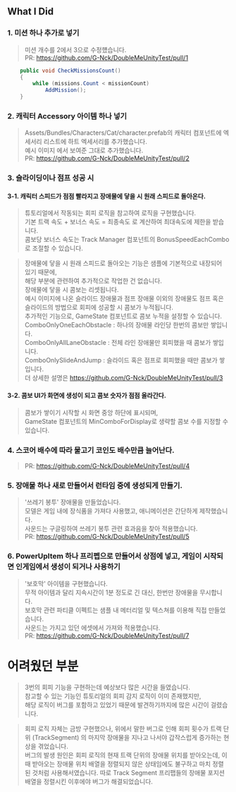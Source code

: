 ## What I Did

### 1. 미션 하나 추가로 넣기
> 미션 개수를 2에서 3으로 수정헀습니다.               
> PR: https://github.com/G-Nck/DoubleMeUnityTest/pull/1
``` cs
    public void CheckMissionsCount()
    {
        while (missions.Count < missionCount)
            AddMission();
    }
```

### 2. 캐릭터 Accessory 아이템 하나 넣기
> Assets/Bundles/Characters/Cat/character.prefab의 캐릭터 컴포넌트에 엑세서리 리스트에 하트 엑세서리를 추가했습니다.                   
> 예시 이미지 에서 보여준 그대로 추가했습니다.              
> PR: https://github.com/G-Nck/DoubleMeUnityTest/pull/2              
### 3. 슬라이딩이나 점프 성공 시
#### 3-1. 캐릭터 스피드가 점점 빨라지고 장애물에 닿을 시 원래 스피드로 돌아온다.
> 튜토리얼에서 작동되는 회피 로직을 참고하여 로직을 구현했습니다.                       
> 기본 트랙 속도 + 보너스 속도 = 최종속도 로 계산하여 최대속도에 제한을 받습니다.                 
> 콤보당 보너스 속도는 Track Manager 컴포넌트의 BonusSpeedEachCombo로 조절할 수 있습니다.                 
     
> 장애물에 닿을 시 원래 스피드로 돌아오는 기능은 샘플에 기본적으로 내장되어 있기 때문에,              
> 해당 부분에 관련하여 추가적으로 작업한 건 없습니다.              
> 장애물에 닿을 시 콤보는 리셋됩니다.              
> 예시 이미지에 나온 슬라이드 장애물과 점프 장애물 이외의 장애물도 점프 혹은 슬라이드의 방법으로 회피에 성공할 시 콤보가 누적됩니다.              
> 추가적인 기능으로, GameState 컴포넌트로 콤보 누적을 설정할 수 있습니다.              
> ComboOnlyOneEachObstacle : 하나의 장애물 라인당 한번의 콤보만 쌓입니다.              
> ComboOnlyAllLaneObstacle : 전체 라인 장애물만 회피했을 때 콤보가 쌓입니다.              
> ComboOnlySlideAndJump : 슬라이드 혹은 점프로 회피했을 때만 콤보가 쌓입니다.                        
> 더 상세한 설명은 https://github.com/G-Nck/DoubleMeUnityTest/pull/3

#### 3-2. 콤보 UI가 화면에 생성이 되고 콤보 숫자가 점점 올라간다.
> 콤보가 쌓이기 시작할 시 화면 중앙 하단에 표시되며,              
> GameState 컴포넌트의 MinComboForDisplay로 생략할 콤보 수를 지정할 수 있습니다.              

### 4. 스코어 배수에 따라 물고기 코인도 배수만큼 늘어난다.                    
> PR: https://github.com/G-Nck/DoubleMeUnityTest/pull/4

### 5. 장애물 하나 새로 만들어서 런타임 중에 생성되게 만들기.
> '쓰레기 봉투' 장애물을 만들었습니다.              
> 모델은 게임 내에 장식품을 가져다 사용했고, 애니메이션은 간단하게 제작했습니다.              
> 사운드는 구글링하여 쓰레기 봉투 관련 효과음을 찾아 적용했습니다.                         
> PR: https://github.com/G-Nck/DoubleMeUnityTest/pull/5

### 6. PowerUpItem 하나 프리펩으로 만들어서 상점에 넣고, 게임이 시작되면 인게임에서 생성이 되거나 사용하기
> '보호막' 아이템을 구현했습니다.              
> 무적 아이템과 달리 지속시간이 1분 정도로 긴 대신, 한번만 장애물을 무시합니다.              
> 보호막 관련 파티클 이펙트는 샘플 내 메터리얼 및 텍스쳐를 이용해 직접 만들었습니다.              
> 사운드는 가지고 있던 에셋에서 가져와 적용했습니다.                             
> PR: https://github.com/G-Nck/DoubleMeUnityTest/pull/7

# 어려웠던 부분
> 3번의 회피 기능을 구현하는데 예상보다 많은 시간을 들였습니다.              
> 참고할 수 있는 기능인 튜토리얼의 회피 감지 로직이 이미 존재했지만,              
> 해당 로직이 버그를 포함하고 있었기 때문에 발견하기까지에 많은 시간이 걸렸습니다.              

> 회피 로직 자체는 금방 구현했으나, 위에서 말한 버그로 인해 회피 횟수가 트랙 단위 (TrackSegment) 의 마지막 장애물을 지나고 나서야 갑작스럽게 증가하는 현상을 겪었습니다.            
> 버그의 발생 원인은 회피 로직의 현재 트랙 단위의 장애물 위치를 받아오는데, 이때 받아오는 장애물 위치 배열을 정렬되지 않은 상태임에도 불구하고 마치 정렬된 것처럼 사용해서였습니다.
> 따로 Track Segment 프리팹들의 장애물 포지션 배열을 정렬시킨 이후에야 버그가 해결되었습니다.



